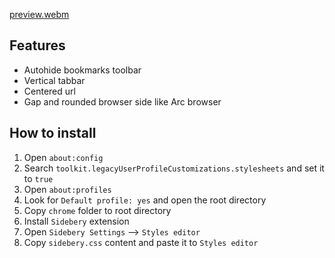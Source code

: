 
[preview.webm](https://github.com/feilvan/firefox-css/assets/73324192/c66d6bc9-07be-40b9-859f-db3191f19ff3)

## Features

- Autohide bookmarks toolbar
- Vertical tabbar
- Centered url
- Gap and rounded browser side like Arc browser

## How to install

1. Open `about:config`
2. Search `toolkit.legacyUserProfileCustomizations.stylesheets` and set it to `true`
3. Open `about:profiles`
4. Look for `Default profile: yes` and open the root directory
5. Copy `chrome` folder to root directory
6. Install `Sidebery` extension
7. Open `Sidebery Settings` --> `Styles editor`
8. Copy `sidebery.css` content and paste it to `Styles editor`
